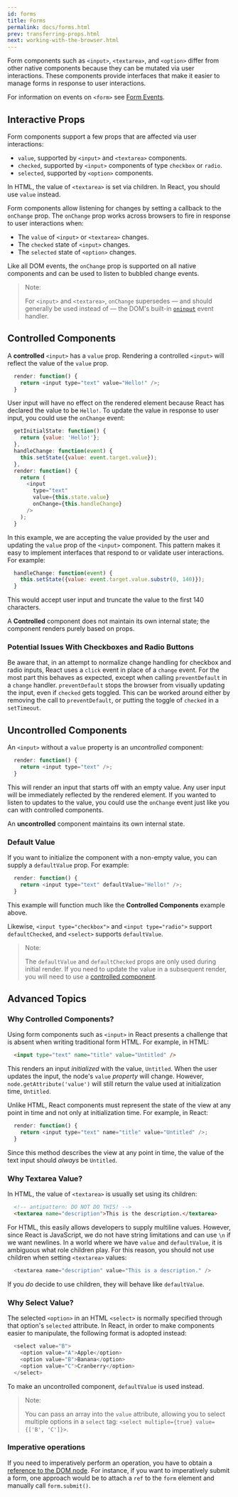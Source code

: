 ```yaml
---
id: forms
title: Forms
permalink: docs/forms.html
prev: transferring-props.html
next: working-with-the-browser.html
---
```


Form components such as `<input>`, `<textarea>`, and `<option>` differ from other native components because they can be mutated via user interactions. These components provide interfaces that make it easier to manage forms in response to user interactions.

For information on events on `<form>` see [Form Events](/react/docs/events.html#form-events).

## Interactive Props

Form components support a few props that are affected via user interactions:

* `value`, supported by `<input>` and `<textarea>` components.
* `checked`, supported by `<input>` components of type `checkbox` or `radio`.
* `selected`, supported by `<option>` components.

In HTML, the value of `<textarea>` is set via children. In React, you should use `value` instead.

Form components allow listening for changes by setting a callback to the `onChange` prop. The `onChange` prop works across browsers to fire in response to user interactions when:

* The `value` of `<input>` or `<textarea>` changes.
* The `checked` state of `<input>` changes.
* The `selected` state of `<option>` changes.

Like all DOM events, the `onChange` prop is supported on all native components and can be used to listen to bubbled change events.

> Note:
>
> For `<input>` and `<textarea>`, `onChange` supersedes — and should generally be used instead of — the DOM's built-in [`oninput`](https://developer.mozilla.org/en-US/docs/Web/API/GlobalEventHandlers/oninput) event handler.

## Controlled Components

A **controlled** `<input>` has a `value` prop. Rendering a controlled `<input>` will reflect the value of the `value` prop.

```javascript
  render: function() {
    return <input type="text" value="Hello!" />;
  }
```

User input will have no effect on the rendered element because React has declared the value to be `Hello!`. To update the value in response to user input, you could use the `onChange` event:

```javascript
  getInitialState: function() {
    return {value: 'Hello!'};
  },
  handleChange: function(event) {
    this.setState({value: event.target.value});
  },
  render: function() {
    return (
      <input
        type="text"
        value={this.state.value}
        onChange={this.handleChange}
      />
    );
  }
```

In this example, we are accepting the value provided by the user and updating the `value` prop of the `<input>` component. This pattern makes it easy to implement interfaces that respond to or validate user interactions. For example:

```javascript
  handleChange: function(event) {
    this.setState({value: event.target.value.substr(0, 140)});
  }
```

This would accept user input and truncate the value to the first 140 characters.

A **Controlled** component does not maintain its own internal state; the component renders purely based on props.

### Potential Issues With Checkboxes and Radio Buttons

Be aware that, in an attempt to normalize change handling for checkbox and radio inputs, React uses a `click` event in place of a `change` event. For the most part this behaves as expected, except when calling `preventDefault` in a `change` handler. `preventDefault` stops the browser from visually updating the input, even if `checked` gets toggled. This can be worked around either by removing the call to `preventDefault`, or putting the toggle of `checked` in a `setTimeout`.

## Uncontrolled Components

An `<input>` without a `value` property is an *uncontrolled* component:

```javascript
  render: function() {
    return <input type="text" />;
  }
```

This will render an input that starts off with an empty value. Any user input will be immediately reflected by the rendered element. If you wanted to listen to updates to the value, you could use the `onChange` event just like you can with controlled components.

An **uncontrolled** component maintains its own internal state.

### Default Value

If you want to initialize the component with a non-empty value, you can supply a `defaultValue` prop. For example:

```javascript
  render: function() {
    return <input type="text" defaultValue="Hello!" />;
  }
```

This example will function much like the **Controlled Components** example above.

Likewise, `<input type="checkbox">` and `<input type="radio">` support `defaultChecked`, and `<select>` supports `defaultValue`.

> Note:
>
> The `defaultValue` and `defaultChecked` props are only used during initial render. If you need to update the value in a subsequent render, you will need to use a [controlled component](#controlled-components).

## Advanced Topics

### Why Controlled Components?

Using form components such as `<input>` in React presents a challenge that is absent when writing traditional form HTML. For example, in HTML:

```html
  <input type="text" name="title" value="Untitled" />
```

This renders an input *initialized* with the value, `Untitled`. When the user updates the input, the node's `value` *property* will change. However, `node.getAttribute('value')` will still return the value used at initialization time, `Untitled`.

Unlike HTML, React components must represent the state of the view at any point in time and not only at initialization time. For example, in React:

```javascript
  render: function() {
    return <input type="text" name="title" value="Untitled" />;
  }
```

Since this method describes the view at any point in time, the value of the text input should *always* be `Untitled`.

### Why Textarea Value?

In HTML, the value of `<textarea>` is usually set using its children:

```html
  <!-- antipattern: DO NOT DO THIS! -->
  <textarea name="description">This is the description.</textarea>
```

For HTML, this easily allows developers to supply multiline values. However, since React is JavaScript, we do not have string limitations and can use `\n` if we want newlines. In a world where we have `value` and `defaultValue`, it is ambiguous what role children play. For this reason, you should not use children when setting `<textarea>` values:

```javascript
  <textarea name="description" value="This is a description." />
```

If you *do* decide to use children, they will behave like `defaultValue`.

### Why Select Value?

The selected `<option>` in an HTML `<select>` is normally specified through that option's `selected` attribute. In React, in order to make components easier to manipulate, the following format is adopted instead:

```javascript
  <select value="B">
    <option value="A">Apple</option>
    <option value="B">Banana</option>
    <option value="C">Cranberry</option>
  </select>
```

To make an uncontrolled component, `defaultValue` is used instead.

> Note:
>
> You can pass an array into the `value` attribute, allowing you to select multiple options in a `select` tag: `<select multiple={true} value={['B', 'C']}>`.

### Imperative operations

If you need to imperatively perform an operation, you have to obtain a [reference to the DOM node](/react/docs/more-about-refs.html#the-ref-callback-attribute).
For instance, if you want to imperatively submit a form, one approach would be to attach a `ref` to the `form` element and manually call `form.submit()`.
